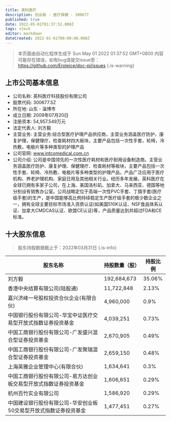 ```yaml
---
title: 英科医疗
description: 创业板 - 医疗保健 - 300677
published: true
date: 2022-05-01T01:37:52.000Z
tags: stock
editor: markdown
dateCreated: 2022-01-01T00:00:00.000Z
---
```


> 本页面由自动化程序生成于 Sun May 01 2022 01:37:52 GMT+0800
> 内容可能存在错误，如有bug请提交issue至：https://github.com/Eroleice/doc-pi/issues
{.is-warning}

## 上市公司基本信息
- 公司名称: 英科医疗科技股份有限公司
- 股票代码: 300677.SZ
- 所在地: 山东 - 淄博市
- 成立日期: 2009年07月20日
- 注册资本: 54,957.549万元
- 法定代表人: 刘方毅
- 主营业务: 主营业务:综合型医疗护理产品供应商，主营业务涵盖医疗防护，康复护理，保健理疗，检查耗材四大板块，主要产品包括一次性手套，轮椅，冷热敷，电极片等多种类型的护理产品
- 公司官网: www.intcomedical.com.cn
- 公司介绍: 公司是中国领先的一次性医疗耗材和医疗耐用设备制造商。主营业务涵盖医疗防护、康复护理、保健理疗、检查耗材等板块，主要产品包括一次性手套、轮椅、冷热敷、电极片等多种类型的护理产品，产品广泛应用于医疗机构、养老护理机构、家庭日用及其他相关行业。经历多年发展，英科医疗在全球已拥有多家子公司，在上海、美国洛杉矶、加拿大、马来西亚、德国等地分别设有销售办公室。公司战略定位于高端一次性PVC手套、丁腈手套(医疗级手套)的生产，是中国能够高比例持续稳定生产医疗级手套的极少数企业之一，拥有全球主要目标市场准入资质认证(如美国510K认证、NSF食品体系认证、加拿大CMDCAS认证、欧盟CE认证)等，产品质量达到并超过FDA和CE标准。


## 十大股东信息
> 股东持股数据截止于：2022年03月31日
{.is-info}

| 股东名称 | 持股数量（股） | 持股比例 |
| --- | --- | --- |
| 刘方毅 | 192,684,673 | 35.06% |
| 香港中央结算有限公司(陆股通) | 11,722,848 | 2.13% |
| 嘉兴济峰一号股权投资合伙企业(有限合伙) | 4,960,000 | 0.9% |
| 中国银行股份有限公司-华宝中证医疗交易型开放式指数证券投资基金 | 4,039,251 | 0.73% |
| 中国工商银行股份有限公司-广发盛兴混合型证券投资基金 | 2,670,905 | 0.49% |
| 中国工商银行股份有限公司-广发聚瑞混合型证券投资基金 | 2,659,150 | 0.48% |
| 上海英雅企业管理中心(有限合伙) | 1,634,641 | 0.3% |
| 中国工商银行股份有限公司-易方达创业板交易型开放式指数证券投资基金 | 1,606,651 | 0.29% |
| 杭州百竹实业有限公司 | 1,586,920 | 0.29% |
| 中国建设银行股份有限公司-华安创业板50交易型开放式指数证券投资基金 | 1,477,451 | 0.27% |




